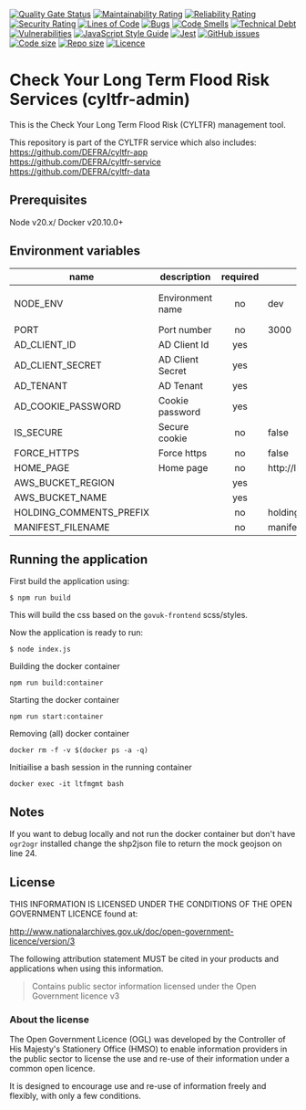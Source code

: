 [![Quality Gate Status](https://sonarcloud.io/api/project_badges/measure?project=DEFRA_cyltfr-admin&metric=alert_status)](https://sonarcloud.io/dashboard?id=DEFRA_cyltfr-admin)
[![Maintainability Rating](https://sonarcloud.io/api/project_badges/measure?project=DEFRA_cyltfr-admin&metric=sqale_rating)](https://sonarcloud.io/dashboard?id=DEFRA_cyltfr-admin)
[![Reliability Rating](https://sonarcloud.io/api/project_badges/measure?project=DEFRA_cyltfr-admin&metric=reliability_rating)](https://sonarcloud.io/dashboard?id=DEFRA_cyltfr-admin)
[![Security Rating](https://sonarcloud.io/api/project_badges/measure?project=DEFRA_cyltfr-admin&metric=security_rating)](https://sonarcloud.io/dashboard?id=DEFRA_cyltfr-admin)
[![Lines of Code](https://sonarcloud.io/api/project_badges/measure?project=DEFRA_cyltfr-admin&metric=ncloc)](https://sonarcloud.io/dashboard?id=DEFRA_cyltfr-admin)
[![Bugs](https://sonarcloud.io/api/project_badges/measure?project=DEFRA_cyltfr-admin&metric=bugs)](https://sonarcloud.io/dashboard?id=DEFRA_cyltfr-admin)
[![Code Smells](https://sonarcloud.io/api/project_badges/measure?project=DEFRA_cyltfr-admin&metric=code_smells)](https://sonarcloud.io/dashboard?id=DEFRA_cyltfr-admin)
[![Technical Debt](https://sonarcloud.io/api/project_badges/measure?project=DEFRA_cyltfr-admin&metric=sqale_index)](https://sonarcloud.io/dashboard?id=DEFRA_cyltfr-admin)
[![Vulnerabilities](https://sonarcloud.io/api/project_badges/measure?project=DEFRA_cyltfr-admin&metric=vulnerabilities)](https://sonarcloud.io/dashboard?id=DEFRA_cyltfr-admin)
[![JavaScript Style Guide](https://img.shields.io/badge/code_style-standard-brightgreen.svg)](https://standardjs.com)
[![Jest](https://img.shields.io/badge/tested_with-jest-99424f.svg)](https://github.com/facebook/jest)
[![GitHub issues](https://img.shields.io/github/issues/DEFRA/cyltfr-admin.svg)](https://github.com/DEFRA/cyltfr-admin/issues/)
[![Code size](https://img.shields.io/github/languages/code-size/DEFRA/cyltfr-admin.svg)]()
[![Repo size](https://img.shields.io/github/repo-size/DEFRA/cyltfr-admin.svg)]()
[![Licence](https://img.shields.io/badge/licence-OGLv3-blue.svg)](http://www.nationalarchives.gov.uk/doc/open-government-licence/version/3)

# Check Your Long Term Flood Risk Services (cyltfr-admin)
This is the Check Your Long Term Flood Risk (CYLTFR) management tool.

This repository is part of the CYLTFR service which also includes:\
<https://github.com/DEFRA/cyltfr-app>\
<https://github.com/DEFRA/cyltfr-service>\
<https://github.com/DEFRA/cyltfr-data>


## Prerequisites
Node v20.x/ 
Docker v20.10.0+

## Environment variables

| name                    | description      | required |        default        |       valid        | notes |
|-------------------------|------------------|:--------:|-----------------------|:------------------:|-------|
| NODE_ENV                | Environment name |    no    | dev                   | dev,test,prod-green,prod-blue    |       |
| PORT                    | Port number      |    no    | 3000                  |                    |       |
| AD_CLIENT_ID            | AD Client Id     |    yes   |                       |                    |       |
| AD_CLIENT_SECRET        | AD Client Secret |    yes   |                       |                    |       |
| AD_TENANT               | AD Tenant        |    yes   |                       |                    |       |
| AD_COOKIE_PASSWORD      | Cookie password  |    yes   |                       |                    |       |
| IS_SECURE               | Secure cookie    |    no    | false                 |                    |       |
| FORCE_HTTPS             | Force https      |    no    | false                 |                    |       |
| HOME_PAGE               | Home page        |    no    | http://localhost:3000 |                    |       |
| AWS_BUCKET_REGION       |                  |    yes   |                       |                    |       |
| AWS_BUCKET_NAME         |                  |    yes   |                       |                    |       |
| HOLDING_COMMENTS_PREFIX |                  |    no    | holding-comments      |                    |       |
| MANIFEST_FILENAME       |                  |    no    | manifest.json         |                    |       |

## Running the application

First build the application using:

`$ npm run build`

This will build the css based on the `govuk-frontend` scss/styles.

Now the application is ready to run:

`$ node index.js`

Building the docker container

`npm run build:container`

Starting the docker container

`npm run start:container`

Removing (all) docker container

`docker rm -f -v $(docker ps -a -q)`

Initiailise a bash session in the running container

`docker exec -it ltfmgmt bash`


Notes
-----

If you want to debug locally and not run the docker container but don't have `ogr2ogr` installed
change the shp2json file to return the mock geojson on line 24.

## License
THIS INFORMATION IS LICENSED UNDER THE CONDITIONS OF THE OPEN GOVERNMENT LICENCE found at:

<http://www.nationalarchives.gov.uk/doc/open-government-licence/version/3>

The following attribution statement MUST be cited in your products and applications when using this information.

>Contains public sector information licensed under the Open Government licence v3

### About the license
The Open Government Licence (OGL) was developed by the Controller of His Majesty's Stationery Office (HMSO) to enable information providers in the public sector to license the use and re-use of their information under a common open licence.

It is designed to encourage use and re-use of information freely and flexibly, with only a few conditions.